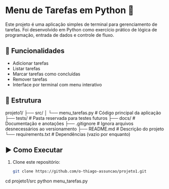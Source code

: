 # Menu de Tarefas em Python 📝

Este projeto é uma aplicação simples de terminal para gerenciamento de tarefas. Foi desenvolvido em Python como exercício prático de lógica de programação, entrada de dados e controle de fluxo.

## 🚀 Funcionalidades

- Adicionar tarefas
- Listar tarefas
- Marcar tarefas como concluídas
- Remover tarefas
- Interface por terminal com menu interativo

## 📂 Estrutura


projeto1/
├── src/
│ └── menu_tarefas.py # Código principal da aplicação
├── tests/ # Pasta reservada para testes futuros
├── docs/ # Documentação e anotações
├── .gitignore # Ignora arquivos desnecessários ao versionamento
├── README.md # Descrição do projeto
└── requirements.txt # Dependências (vazio por enquanto)

## ▶️ Como Executar

1. Clone este repositório:
   ```bash
   git clone https://github.com/o-thiago-assuncao/projeto1.git

cd projeto1/src
python menu_tarefas.py

